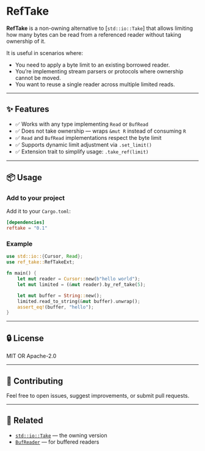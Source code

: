 # RefTake

**RefTake** is a non-owning alternative to [`std::io::Take`] that allows limiting how many bytes can be read from a referenced reader without taking ownership of it.

It is useful in scenarios where:
- You need to apply a byte limit to an existing borrowed reader.
- You’re implementing stream parsers or protocols where ownership cannot be moved.
- You want to reuse a single reader across multiple limited reads.

---

## ✨ Features

- ✅ Works with any type implementing `Read` or `BufRead`
- ✅ Does not take ownership — wraps `&mut R` instead of consuming `R`
- ✅ `Read` and `BufRead` implementations respect the byte limit
- ✅ Supports dynamic limit adjustment via `.set_limit()`
- ✅ Extension trait to simplify usage: `.take_ref(limit)`

---

## 📦 Usage

### Add to your project

Add it to your `Cargo.toml`:

```toml
[dependencies]
reftake = "0.1"
```

### Example

```rust
use std::io::{Cursor, Read};
use ref_take::RefTakeExt;

fn main() {
    let mut reader = Cursor::new(b"hello world");
    let mut limited = (&mut reader).by_ref_take(5);

    let mut buffer = String::new();
    limited.read_to_string(&mut buffer).unwrap();
    assert_eq!(buffer, "hello");
}
```

---

## 🔒 License

MIT OR Apache-2.0

---

## 🔧 Contributing

Feel free to open issues, suggest improvements, or submit pull requests.

---

## 📎 Related

- [`std::io::Take`](https://doc.rust-lang.org/std/io/struct.Take.html) — the owning version
- [`BufReader`](https://doc.rust-lang.org/std/io/struct.BufReader.html) — for buffered readers
